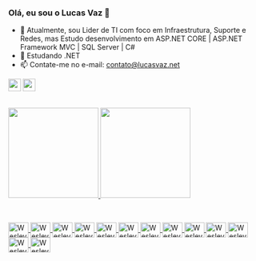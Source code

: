 ### Olá, eu sou o Lucas Vaz 👋

- 🔭 Atualmente, sou Lider de TI com foco em Infraestrutura, Suporte e Redes,
  mas Estudo desenvolvimento em ASP.NET CORE | ASP.NET Framework MVC | SQL Server | C#
- 🌱 Estudando .NET
- 📫 Contate-me no e-mail: contato@lucasvaz.net

<p>
  <a href="https://www.linkedin.com/in/lucasvazti/"><img src="https://img.shields.io/badge/LinkedIn-0077B5?style=for-the-badge&logo=linkedin&logoColor=white" height=25></a>
  <a href="mailto:contato@lucasvaz.net?"><img src="https://img.shields.io/badge/Gmail-D14836?style=for-the-badge&logo=gmail&logoColor=white" height=25></a>
  <!--<a href="https://YouTube.com/USER"><img src="https://img.shields.io/badge/Telegram-2CA5E0?style=for-the-badge&logo=telegram&logoColor=white" height=25></a>-->
</p>

##

<div>
  <a href="https://github.com/lucasvaz-net">
  <img height="180em" src="https://github-readme-stats.vercel.app/api?username=lucasvaz-net&show_icons=true&theme=dark&include_all_comits=true&count_private=true"/> 
  <img height="180em" src="https://github-readme-stats.vercel.app/api/top-langs/?username=lucasvaz-net&layout=compact&langs_count=16&theme=dark"/>
</div>
  
##
  
<div style="display: inline_block"><br>
  <img align="center" alt="Wesley-CANVA" height="30" width="40" src="https://cdn.jsdelivr.net/gh/devicons/devicon/icons/canva/canva-original.svg"/>
  <img align="center" alt="Wesley-HTML" height="30" width="40" src="https://cdn.jsdelivr.net/gh/devicons/devicon/icons/html5/html5-original.svg"/>
  <img align="center" alt="Wesley-CSS" height="30" width="40" src="https://cdn.jsdelivr.net/gh/devicons/devicon/icons/css3/css3-original.svg"/>
  <img align="center" alt="Wesley-JS" height="30" width="40" src="https://cdn.jsdelivr.net/gh/devicons/devicon/icons/javascript/javascript-original.svg"/>
  <img align="center" alt="Wesley-BS" height="30" width="40" src="https://cdn.jsdelivr.net/gh/devicons/devicon/icons/bootstrap/bootstrap-original-wordmark.svg"/>
  <img align="center" alt="Wesley-PHP" height="30" width="40" src="https://cdn.jsdelivr.net/gh/devicons/devicon/icons/php/php-original.svg"/>
  <img align="center" alt="Wesley-MSSQL" height="30" width="40" src="https://cdn.jsdelivr.net/gh/devicons/devicon/icons/microsoftsqlserver/microsoftsqlserver-plain-wordmark.svg"/>
  <img align="center" alt="Wesley-C" height="30" width="40" src="https://cdn.jsdelivr.net/gh/devicons/devicon/icons/c/c-original.svg"/>
  <img align="center" alt="Wesley-C++" height="30" width="40" src="https://cdn.jsdelivr.net/gh/devicons/devicon/icons/cplusplus/cplusplus-original.svg"/>
  <img align="center" alt="Wesley-C#" height="30" width="40" src="https://cdn.jsdelivr.net/gh/devicons/devicon/icons/csharp/csharp-original.svg"/>
  <img align="center" alt="Wesley-.NETCORE" height="30" width="40" src="https://cdn.jsdelivr.net/gh/devicons/devicon/icons/dotnetcore/dotnetcore-original.svg"/>
  <img align="center" alt="Wesley-.PY" height="30" width="40" src="https://cdn.jsdelivr.net/gh/devicons/devicon/icons/python/python-original.svg"/>
  <img align="center" alt="Wesley-.PYS" height="30" width="40" src="https://cdn.jsdelivr.net/gh/devicons/devicon/icons/selenium/selenium-original.svg"/>
</div>
  
##
  
<!-- pic creator -->
  
<!-- cobrinha de commit -->
